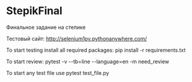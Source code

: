 # StepikFinal
Финальное задание на степике

Тестовый сайт: http://selenium1py.pythonanywhere.com/

To start testing install all required packages: pip install -r requirements.txt

To start review: pytest -v --tb=line --language=en -m need_review

To start any test file use pytest test_file.py
